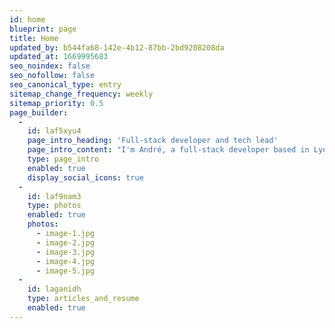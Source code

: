 ```yaml
---
id: home
blueprint: page
title: Home
updated_by: b544fa68-142e-4b12-87bb-2bd9208208da
updated_at: 1669995683
seo_noindex: false
seo_nofollow: false
seo_canonical_type: entry
sitemap_change_frequency: weekly
sitemap_priority: 0.5
page_builder:
  -
    id: laf5xyu4
    page_intro_heading: 'Full-stack developer and tech lead'
    page_intro_content: "I'm André, a full-stack developer based in Lyon 🇫🇷. I'm the Tech Lead at Steadfast Collective, where we build community-focused websites and web applications."
    type: page_intro
    enabled: true
    display_social_icons: true
  -
    id: laf9nam3
    type: photos
    enabled: true
    photos:
      - image-1.jpg
      - image-2.jpg
      - image-3.jpg
      - image-4.jpg
      - image-5.jpg
  -
    id: laganidh
    type: articles_and_resume
    enabled: true
---
```

